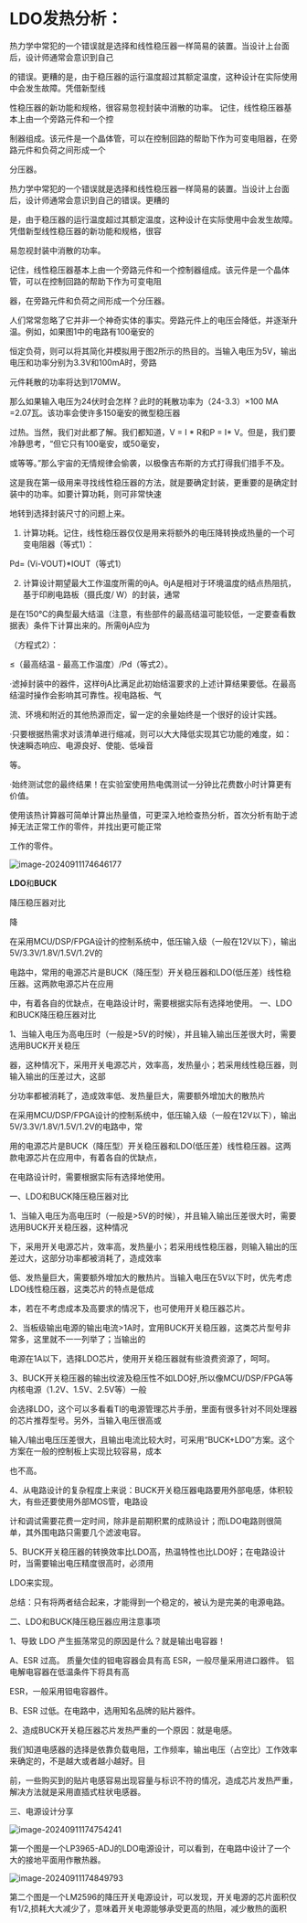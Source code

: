 # LDO发热分析：

热力学中常犯的一个错误就是选择和线性稳压器一样简易的装置。当设计上台面后，设计师通常会意识到自己

的错误。更糟的是，由于稳压器的运行温度超过其额定温度，这种设计在实际使用中会发生故障。凭借新型线

性稳压器的新功能和规格，很容易忽视封装中消散的功率。 记住，线性稳压器基本上由一个旁路元件和一个控

制器组成。该元件是一个晶体管，可以在控制回路的帮助下作为可变电阻器，在旁路元件和负荷之间形成一个

分压器。

热力学中常犯的一个错误就是选择和线性稳压器一样简易的装置。当设计上台面后，设计师通常会意识到自己的错误。更糟的

是，由于稳压器的运行温度超过其额定温度，这种设计在实际使用中会发生故障。凭借新型线性稳压器的新功能和规格，很容

易忽视封装中消散的功率。

记住，线性稳压器基本上由一个旁路元件和一个控制器组成。该元件是一个晶体管，可以在控制回路的帮助下作为可变电阻

器，在旁路元件和负荷之间形成一个分压器。

人们常常忽略了它并非一个神奇实体的事实。旁路元件上的电压会降低，并逐渐升温。例如，如果图1中的电路有100毫安的

恒定负荷，则可以将其简化并模拟用于图2所示的热目的。当输入电压为5V，输出电压和功率分别为3.3V和100mA时，旁路

元件耗散的功率将达到170MW。

那么如果输入电压为24伏时会怎样？此时的耗散功率为（24-3.3）×100 MA =2.07瓦。该功率会使许多150毫安的微型稳压器

过热。当然，我们对此都了解。我们都知道，V = I * R和P = I* V。但是，我们要冷静思考，“但它只有100毫安，或50毫安，

或等等。”那么宇宙的无情规律会偷袭，以极像吉布斯的方式打得我们措手不及。

这是我在第一级用来寻找线性稳压器的方法，就是要确定封装，更重要的是确定封装中的功率。如要计算功耗，则可非常快速

地转到选择封装尺寸的问题上来。

1. 计算功耗。记住，线性稳压器仅仅是用来将额外的电压降转换成热量的一个可变电阻器（等式1）：

Pd= (Vi-VOUT)*IOUT（等式1）

2. 计算设计期望最大工作温度所需的θjA。θjA是相对于环境温度的结点热阻抗，基于印刷电路板（摄氏度/ W）的封装，通常

是在150℃的典型最大结温（注意，有些部件的最高结温可能较低，一定要查看数据表）条件下计算出来的。所需θjA应为

（方程式2）：

≤（最高结温 - 最高工作温度）/Pd（等式2）。

·滤掉封装中的器件，这样θjA比满足此初始结温要求的上述计算结果要低。在最高结温时操作会影响其可靠性。视电路板、气

流、环境和附近的其他热源而定，留一定的余量始终是一个很好的设计实践。

·只要根据热需求对该清单进行缩减，则可以大大降低实现其它功能的难度，如：快速瞬态响应、电源良好、使能、低噪音

等。

·始终测试您的最终结果！在实验室使用热电偶测试一分钟比花费数小时计算更有价值。

使用该热计算器可简单计算出热量值，可更深入地检查热分析，首次分析有助于滤掉无法正常工作的零件，并找出更可能正常

工作的零件。

![image-20240911174646177](https://newbie-typora.oss-cn-shenzhen.aliyuncs.com/zhongke/image-20240911174646177.png)

**LDO**和**BUCK**

降压稳压器对比 

降

在采用MCU/DSP/FPGA设计的控制系统中，低压输入级（一般在12V以下），输出5V/3.3V/1.8V/1.5V/1.2V的

电路中，常用的电源芯片是BUCK（降压型）开关稳压器和LDO(低压差）线性稳压器。这两款电源芯片在应用

中，有着各自的优缺点，在电路设计时，需要根据实际有选择地使用。 一、LDO和BUCK降压稳压器对比

1、当输入电压为高电压时（一般是>5V的时候），并且输入输出压差很大时，需要选用BUCK开关稳压

器，这种情况下，采用开关电源芯片，效率高，发热量小；若采用线性稳压器，则输入输出的压差过大，这部

分功率都被消耗了，造成效率低、发热量巨大，需要额外增加大的散热片

在采用MCU/DSP/FPGA设计的控制系统中，低压输入级（一般在12V以下），输出5V/3.3V/1.8V/1.5V/1.2V的电路中，常

用的电源芯片是BUCK（降压型）开关稳压器和LDO(低压差）线性稳压器。这两款电源芯片在应用中，有着各自的优缺点，

在电路设计时，需要根据实际有选择地使用。

一、LDO和BUCK降压稳压器对比

1、当输入电压为高电压时（一般是>5V的时候），并且输入输出压差很大时，需要选用BUCK开关稳压器，这种情况

下，采用开关电源芯片，效率高，发热量小；若采用线性稳压器，则输入输出的压差过大，这部分功率都被消耗了，造成效率

低、发热量巨大，需要额外增加大的散热片。当输入电压在5V以下时，优先考虑LDO线性稳压器，这类芯片的特点是低成

本，若在不考虑成本及高要求的情况下，也可使用开关稳压器芯片。

2、当板级输出电源的输出电流>1A时，宜用BUCK开关稳压器，这类芯片型号非常多，这里就不一一列举了；当输出的

电源在1A以下，选择LDO芯片，使用开关稳压器就有些浪费资源了，呵呵。

3、BUCK开关稳压器的输出纹波及稳压性不如LDO好,所以像MCU/DSP/FPGA等内核电源（1.2V、1.5V、2.5V等）一般

会选择LDO，这个可以多看看TI的电源管理芯片手册，里面有很多针对不同处理器的芯片推荐型号。另外，当输入电压很高或

输入/输出电压压差很大，且输出电流比较大时，可采用“BUCK+LDO”方案。这个方案在一般的控制板上实现比较容易，成本

也不高。

4、从电路设计的复杂程度上来说：BUCK开关稳压器电路要用外部电感，体积较大，有些还要使用外部MOS管，电路设

计和调试需要花费一定时间，除非是前期积累的成熟设计；而LDO电路则很简单，其外围电路只需要几个滤波电容。

5、BUCK开关稳压器的转换效率比LDO高，热温特性也比LDO好；在电路设计时，当需要输出电压精度很高时，必须用

LDO来实现。

总结：只有将两者结合起来，才能得到一个稳定的，被认为是完美的电源电路。

二、LDO和BUCK降压稳压器应用注意事项

1、导致 LDO 产生振荡常见的原因是什么？就是输出电容器！

A、ESR 过高。 质量欠佳的钽电容器会具有高 ESR，一般尽量采用进口器件。 铝电解电容器在低温条件下将具有高

ESR，一般采用钽电容器件。

B、ESR 过低。在电路中，选用知名品牌的贴片器件。

2、造成BUCK开关稳压器芯片发热严重的一个原因：就是电感。

我们知道电感器的选择是依靠负载电阻，工作频率，输出电压（占空比）工作效率来确定的，不是越大或者越小越好。目

前，一些购买到的贴片电感容易出现容量与标识不符的情况，造成芯片发热严重，解决方法就是采用直插式柱状电感器。

三、电源设计分享

![image-20240911174754241](https://newbie-typora.oss-cn-shenzhen.aliyuncs.com/zhongke/image-20240911174754241.png)

第一个图是一个LP3965-ADJ的LDO电源设计，可以看到，在电路中设计了一个大的接地平面用作散热器。

![image-20240911174849793](https://newbie-typora.oss-cn-shenzhen.aliyuncs.com/zhongke/image-20240911174849793.png)

第二个图是一个LM2596的降压开关电源设计，可以发现，开关电源的芯片面积仅有1/2,损耗大大减少了，意味着开关电源能够承受更高的热阻，减少散热的面积



